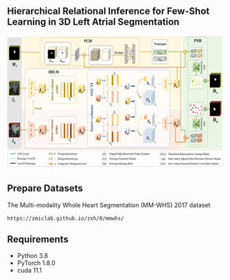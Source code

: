 ## Hierarchical Relational Inference for Few-Shot Learning in 3D Left Atrial Segmentation

<p align="middle">
    <img src="Framework.png">
</p>

## Prepare Datasets
The Multi-modality Whole Heart Segmentation (MM-WHS) 2017 dataset
```
https://zmiclab.github.io/zxh/0/mmwhs/
```



## Requirements
- Python 3.8
- PyTorch 1.8.0
- cuda 11.1
